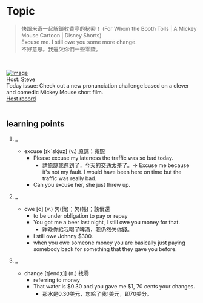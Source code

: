 # Topic

> 快跟米奇一起解鎖收費亭的秘密！ (For Whom the Booth Tolls | A Mickey Mouse Cartoon | Disney Shorts) <br>
> Excuse me. I still owe you some more change. <br>
> 不好意思。我還欠你們一些零錢。

 <br>

[![Image](https://cdn.voicetube.com/assets/thumbnails/7QaHPCwjKk0.jpg)](https://www.youtube.com/embed/7QaHPCwjKk0?rel=0&showinfo=0&cc_load_policy=0&controls=1&autoplay=1&iv_load_policy=3&playsinline=1&wmode=transparent&start=194&end=203&enablejsapi=1&origin=https://tw.voicetube.com&widgetid=1)<br>
Host: Steve
<br>Today issue: Check out a new pronunciation challenge based on a clever and comedic Mickey Mouse short film.
<br>
[Host record](https://cdn.voicetube.com/tmp/everyday_records/stephen_vt_44701/3608.mp3)
<br><br>
## learning points
1. _
	* excuse  [ɪkˋskjuz] (v.) 原諒；寬恕
		- Please excuse my lateness the traffic was so bad today.
			+ 請原諒我遲到了，今天的交通太差了。=> Excuse me because it's not my fault. I would have been here on time but the traffic was really bad.
		- Can you excuse her, she just threw up.

2. _
	* owe  [o] (v.) 欠(債)；欠(帳)；該償還
		- to be under obligation to pay or repay
		- You got me a beer last night, I still owe you money for that.
			+ 昨晚你給我喝了啤酒，我仍然欠你錢。
		- I still owe Johnny $300.
		- when you owe someone money you are basically just paying somebody back for something that they gave you before.

3. _
	* change  [tʃendʒ]] (n.) 找零
		- referring to money
		- That water is $0.30 and you gave me $1, 70 cents your changes.
			+ 那水是0.30美元，您給了我1美元，即70美分。
